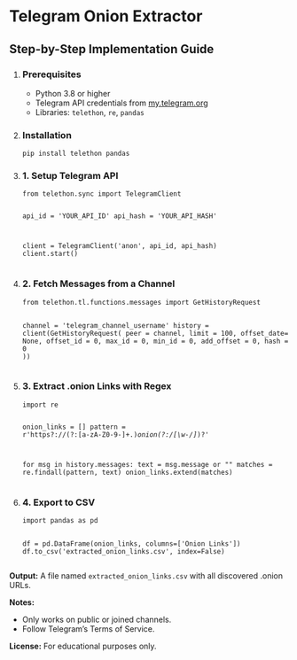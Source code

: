 </head>
<body>

  <div class="container">
    <h1>Telegram Onion Extractor</h1>
    <h2 class="subtitle">Step-by-Step Implementation Guide</h2>

  <ol class="steps">
      <li>
        <h3>Prerequisites</h3>
        <ul>
          <li>Python 3.8 or higher</li>
          <li>Telegram API credentials from <a href="https://my.telegram.org" target="_blank">my.telegram.org</a></li>
          <li>Libraries: <code>telethon</code>, <code>re</code>, <code>pandas</code></li>
        </ul>
      </li>

  <li>
        <h3>Installation</h3>
        <pre><code>pip install telethon pandas</code></pre>
      </li>

  <li>
        <h3>1. Setup Telegram API</h3>
        <pre><code>from telethon.sync import TelegramClient

api_id   = 'YOUR_API_ID'
api_hash = 'YOUR_API_HASH'

client = TelegramClient('anon', api_id, api_hash)
client.start()</code></pre>
      </li>

  <li>
        <h3>2. Fetch Messages from a Channel</h3>
        <pre><code>from telethon.tl.functions.messages import GetHistoryRequest

channel = 'telegram_channel_username'
history = client(GetHistoryRequest(
    peer       = channel,
    limit      = 100,
    offset_date= None,
    offset_id  = 0,
    max_id     = 0,
    min_id     = 0,
    add_offset = 0,
    hash       = 0
))</code></pre>
      </li>

  <li>
        <h3>3. Extract .onion Links with Regex</h3>
        <pre><code>import re

onion_links = []
pattern     = r'https?://(?:[a-zA-Z0-9-]+\.)*onion(?:/[\w\-/]*)?'

for msg in history.messages:
    text = msg.message or ""
    matches = re.findall(pattern, text)
    onion_links.extend(matches)</code></pre>
      </li>

<li>
        <h3>4. Export to CSV</h3>
        <pre><code>import pandas as pd

df = pd.DataFrame(onion_links, columns=['Onion Links'])
df.to_csv('extracted_onion_links.csv', index=False)</code></pre>
      </li>
    </ol>

  <div class="notes">
      <p><strong>Output:</strong> A file named <code>extracted_onion_links.csv</code> with all discovered .onion URLs.</p>
      <p><strong>Notes:</strong></p>
      <ul>
        <li>Only works on public or joined channels.</li>
        <li>Follow Telegram’s Terms of Service.</li>
      </ul>
      <p><strong>License:</strong> For educational purposes only.</p>
    </div>
  </div>

</body>
</html>
